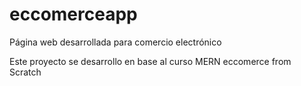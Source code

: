 # eccomerceapp
Página web desarrollada para comercio electrónico

Este proyecto se desarrollo en base al curso MERN  eccomerce from Scratch
